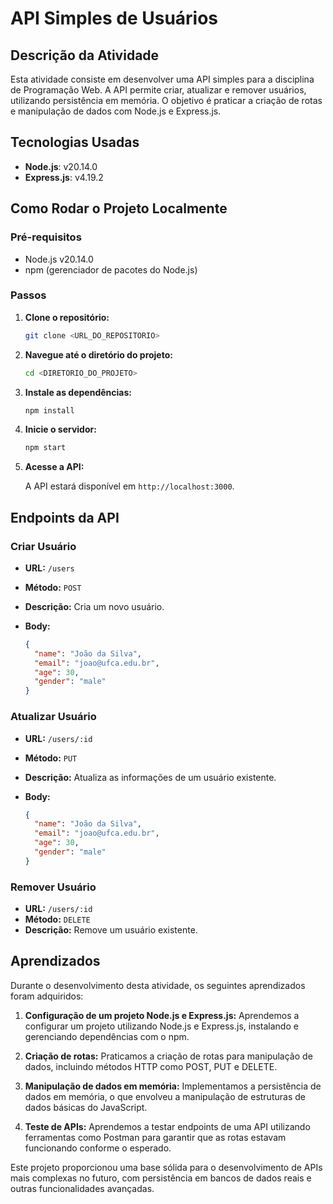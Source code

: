# API Simples de Usuários

## Descrição da Atividade

Esta atividade consiste em desenvolver uma API simples para a disciplina de Programação Web. A API permite criar, atualizar e remover usuários, utilizando persistência em memória. O objetivo é praticar a criação de rotas e manipulação de dados com Node.js e Express.js.

## Tecnologias Usadas

- **Node.js**: v20.14.0
- **Express.js**: v4.19.2

## Como Rodar o Projeto Localmente

### Pré-requisitos

- Node.js v20.14.0
- npm (gerenciador de pacotes do Node.js)

### Passos

1. **Clone o repositório:**

   ```bash
   git clone <URL_DO_REPOSITORIO>
   ```

2. **Navegue até o diretório do projeto:**

   ```bash
   cd <DIRETORIO_DO_PROJETO>
   ```

3. **Instale as dependências:**

   ```bash
   npm install
   ```

4. **Inicie o servidor:**

   ```bash
   npm start
   ```

5. **Acesse a API:**

   A API estará disponível em `http://localhost:3000`.

## Endpoints da API

### Criar Usuário

- **URL:** `/users`
- **Método:** `POST`
- **Descrição:** Cria um novo usuário.
- **Body:**

  ```json
  {
    "name": "João da Silva",
    "email": "joao@ufca.edu.br",
    "age": 30,
    "gender": "male"
  }
  ```

### Atualizar Usuário

- **URL:** `/users/:id`
- **Método:** `PUT`
- **Descrição:** Atualiza as informações de um usuário existente.
- **Body:**

  ```json
  {
    "name": "João da Silva",
    "email": "joao@ufca.edu.br",
    "age": 30,
    "gender": "male"
  }
  ```

### Remover Usuário

- **URL:** `/users/:id`
- **Método:** `DELETE`
- **Descrição:** Remove um usuário existente.

## Aprendizados

Durante o desenvolvimento desta atividade, os seguintes aprendizados foram adquiridos:

1. **Configuração de um projeto Node.js e Express.js:** Aprendemos a configurar um projeto utilizando Node.js e Express.js, instalando e gerenciando dependências com o npm.

2. **Criação de rotas:** Praticamos a criação de rotas para manipulação de dados, incluindo métodos HTTP como POST, PUT e DELETE.

3. **Manipulação de dados em memória:** Implementamos a persistência de dados em memória, o que envolveu a manipulação de estruturas de dados básicas do JavaScript.

4. **Teste de APIs:** Aprendemos a testar endpoints de uma API utilizando ferramentas como Postman para garantir que as rotas estavam funcionando conforme o esperado.

Este projeto proporcionou uma base sólida para o desenvolvimento de APIs mais complexas no futuro, com persistência em bancos de dados reais e outras funcionalidades avançadas.
